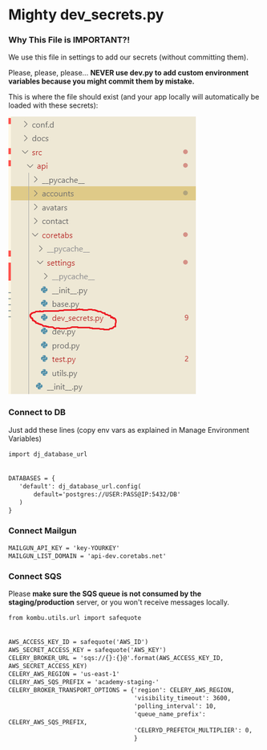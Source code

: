 # Mighty dev\_secrets.py

### Why This File is IMPORTANT?!

We use this file in settings to add our secrets \(without committing them\).

Please, please, please... **NEVER use dev.py to add custom environment variables because you might commit them by mistake.**

This is where the file should exist \(and your app locally will automatically be loaded with these secrets\):

![](../.gitbook/assets/image%20%281%29.png)

### Connect to DB

Just add these lines \(copy env vars as explained in Manage Environment Variables\)

```text
import dj_database_url


DATABASES = {
   'default': dj_database_url.config(
       default='postgres://USER:PASS@IP:5432/DB'
   )
}
```

### Connect Mailgun

```text
MAILGUN_API_KEY = 'key-YOURKEY'
MAILGUN_LIST_DOMAIN = 'api-dev.coretabs.net'
```

### Connect SQS

Please **make sure the SQS queue is not consumed by the staging/production** server, or you won't receive messages locally.

```text
from kombu.utils.url import safequote


AWS_ACCESS_KEY_ID = safequote('AWS_ID')
AWS_SECRET_ACCESS_KEY = safequote('AWS_KEY')
CELERY_BROKER_URL = 'sqs://{}:{}@'.format(AWS_ACCESS_KEY_ID, AWS_SECRET_ACCESS_KEY)
CELERY_AWS_REGION = 'us-east-1'
CELERY_AWS_SQS_PREFIX = 'academy-staging-'
CELERY_BROKER_TRANSPORT_OPTIONS = {'region': CELERY_AWS_REGION,
                                   'visibility_timeout': 3600,
                                   'polling_interval': 10,
                                   'queue_name_prefix': CELERY_AWS_SQS_PREFIX,
                                   'CELERYD_PREFETCH_MULTIPLIER': 0,
                                   }
```



